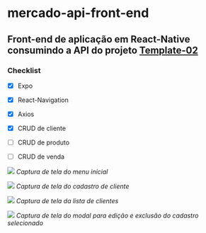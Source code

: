 # mercado-api-front-end

## Front-end de aplicação em React-Native consumindo a API do projeto [Template-02](https://github.com/MoisesLemos-code/Template-02-API-REST-Nodejs)


### Checklist
-[x] Expo
-[x] React-Navigation
-[x] Axios
-[x] CRUD de cliente
-[ ] CRUD de produto
-[ ] CRUD de venda


![](/images/Menu.jpg)
*Captura de tela do menu inicial*

![](/images/Cliente.jpg)
*Captura de tela do cadastro de cliente*

![](/images/Cliente_lista.jpg)
*Captura de tela da lista de clientes*

![](/images/Cliente_lista_modal.jpg)
*Captura de tela do modal para edição e exclusão do cadastro selecionado*
